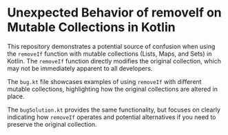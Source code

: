 # Unexpected Behavior of removeIf on Mutable Collections in Kotlin

This repository demonstrates a potential source of confusion when using the `removeIf` function with mutable collections (Lists, Maps, and Sets) in Kotlin.  The `removeIf` function directly modifies the original collection, which may not be immediately apparent to all developers.

The `bug.kt` file showcases examples of using `removeIf` with different mutable collections, highlighting how the original collections are altered in place.

The `bugSolution.kt` provides the same functionality, but focuses on clearly indicating how `removeIf` operates and potential alternatives if you need to preserve the original collection.